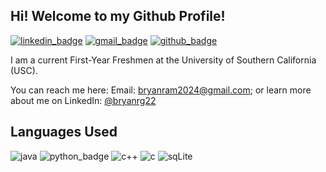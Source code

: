 ## Hi! Welcome to my Github Profile!

[![linkedin_badge]](https://linkedin.com/in/bryanrg22)  [![gmail_badge]](mailto:bryanram2024@gmail.com) [![github_badge]](http://www.github.com/bryanrg22)

I am a current First-Year Freshmen at the University of Southern California (USC).

You can reach me here: Email: [bryanram2024@gmail.com](mailto:bryanram2024@gmail.com);   or learn more about me on LinkedIn: [@bryanrg22](linkedin.com/in/bryanrg22)

## Languages Used
![java] ![python_badge] ![c++] ![c] ![sqLite]


[linkedin_badge]: https://img.shields.io/badge/LinkedIn-0077B5?style=for-the-badge&logo=linkedin&logoColor=white
[gmail_badge]: https://img.shields.io/badge/Gmail-D14836?style=for-the-badge&logo=gmail&logoColor=white
[github_badge]: https://img.shields.io/badge/GitHub-100000?style=for-the-badge&logo=github&logoColor=white

[java]: https://img.shields.io/badge/java-%23ED8B00.svg?style=for-the-badge&logo=openjdk&logoColor=white
[python_badge]: https://img.shields.io/badge/python-3670A0?style=for-the-badge&logo=python&logoColor=ffdd54
[c++]: https://img.shields.io/badge/c++-%2300599C.svg?style=for-the-badge&logo=c%2B%2B&logoColor=white
[c]: https://img.shields.io/badge/c-%2300599C.svg?style=for-the-badge&logo=c&logoColor=white
[sqLite]: https://img.shields.io/badge/sqlite-%2307405e.svg?style=for-the-badge&logo=sqlite&logoColor=white
